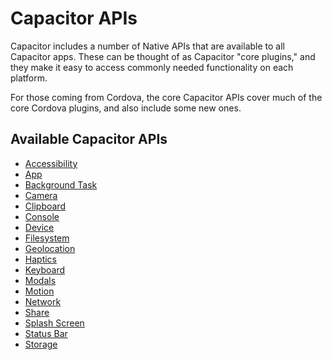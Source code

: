 # Capacitor APIs

Capacitor includes a number of Native APIs that are available to all Capacitor apps. These can be thought of as Capacitor "core plugins," and they make it easy to access commonly needed functionality on each platform.

For those coming from Cordova, the core Capacitor APIs cover much of the core Cordova plugins, and also include some new ones.

## Available Capacitor APIs

- [Accessibility](./accessibility)
- [App](./app)
- [Background Task](./background-task)
- [Camera](./camera)
- [Clipboard](./clipboard)
- [Console](./console)
- [Device](./device)
- [Filesystem](./filesystem)
- [Geolocation](./geolocation)
- [Haptics](./haptics)
- [Keyboard](./keyboard)
- [Modals](./modals)
- [Motion](./motion)
- [Network](./network)
- [Share](./share)
- [Splash Screen](./splash-screen)
- [Status Bar](./status-ba)
- [Storage](./storage)
